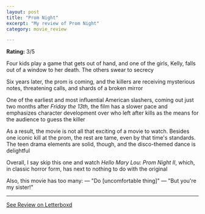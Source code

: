 ```yaml
---
layout: post
title: "Prom Night"
excerpt: "My review of Prom Night"
category: movie_review

---
```


**Rating:** 3/5

Four kids play a game that gets out of hand,
and one of the girls, Kelly, falls out of a window to her death. The others swear to secrecy

Six years later, the prom is coming, and the killers are receiving mysterious notes, threatening calls, and shards of a broken mirror

One of the earliest and most influential American slashers, coming out just two months after <i>Friday the 13th,</i> the film has a slower pace and emphasizes character development over who left after kills as the means for the audience to guess the killer

As a result, the movie is not all that exciting of a movie to watch. Besides one iconic kill at the prom, the rest are tame, even by that time's standards. The teen drama elements are solid, though, and the disco-themed dance is delightful

Overall, I say skip this one and watch <i>Hello Mary Lou: Prom Night II</i>, which, in classic horror form, has next to nothing to do with the original

Also, this movie has too many:
— "Do [uncomfortable thing]"
— "But you're my sister!"

<hr>

[See Review on Letterboxd](https://boxd.it/4NNbRV)
